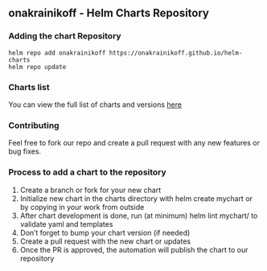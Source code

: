 ## onakrainikoff - Helm Charts Repository

### Adding the chart Repository
```
helm repo add onakrainikoff https://onakrainikoff.github.io/helm-charts
helm repo update
```

### Charts list
You can view the full list of charts and versions [here](https://github.com/onakrainikoff/helm-charts/releases)

### Contributing
Feel free to fork our repo and create a pull request with any new features or bug fixes.

### Process to add a chart to the repository
1. Create a branch or fork for your new chart
2. Initialize new chart in the charts directory with helm create mychart or by copying in your work from outside
3. After chart development is done, run (at minimum) helm lint mychart/ to validate yaml and templates
4. Don’t forget to bump your chart version (if needed)
5. Create a pull request with the new chart or updates
6. Once the PR is approved, the automation will publish the chart to our repository
